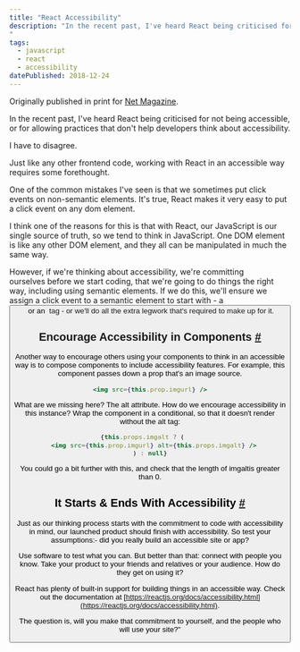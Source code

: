 ```yaml
---
title: "React Accessibility"
description: "In the recent past, I've heard React being criticised for not being accessible, or for allowing practices that don't help developers think about accessibility. This is an article I wrote for the print magazine Net.
"
tags: 
  - javascript
  - react
  - accessibility
datePublished: 2018-12-24
---
```

Originally published in print for [Net Magazine](https://www.creativebloq.com).

In the recent past, I've heard React being criticised for not being accessible, or for allowing practices that don't help developers think about accessibility.

I have to disagree.

Just like any other frontend code, working with React in an accessible way requires some forethought.

One of the common mistakes I've seen is that we sometimes put click events on non-semantic elements. It's true, React makes it very easy to put a click event on any dom element.

I think one of the reasons for this is that with React, our JavaScript is our single source of truth, so we tend to think in JavaScript. One DOM element is like any other DOM element, and they all can be manipulated in much the same way.

However, if we're thinking about accessibility, we're committing ourselves before we start coding, that we're going to do things the right way, including using semantic elements. If we do this, we'll ensure we assign a click event to a semantic element to start with - a <button> or an <a> tag - or we'll do all the extra legwork that's required to make up for it.

## Encourage Accessibility in Components [#](https://deliciousreverie.co.uk/posts/react-accessibility/#encourage-accessibility-in-components)

Another way to encourage others using your components to think in an accessible way is to compose components to include accessibility features. For example, this component passes down a prop that's an image source.

```jsx
<img src={this.prop.imgurl} />
```

What are we missing here? The alt attribute. How do we encourage accessibility in this instance? Wrap the component in a conditional, so that it doesn't render without the alt tag:

```jsx
{this.props.imgalt ? (    
    <img src={this.prop.imgurl} alt={this.props.imgalt} />  
) : null}
```

You could go a bit further with this, and check that the length of imgaltis greater than 0.

## It Starts & Ends With Accessibility [#](https://deliciousreverie.co.uk/posts/react-accessibility/#it-starts-and-ends-with-accessibility)

Just as our thinking process starts with the commitment to code with accessibility in mind, our launched product should finish with accessibility. So test your assumptions:- did you really build an accessible site or app?

Use software to test what you can. But better than that: connect with people you know. Take your product to your friends and relatives or your audience. How do they get on using it?

React has plenty of built-in support for building things in an accessible way. Check out the documentation at [https://reactjs.org/docs/accessibility.html](https://reactjs.org/docs/accessibility.html).

The question is, will you make that commitment to yourself, and the people who will use your site?"